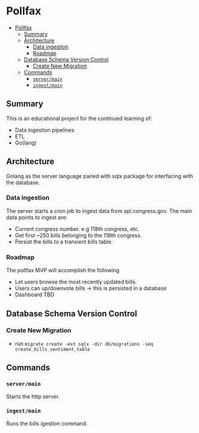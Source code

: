 # Pollfax

<!--toc:start-->
- [Pollfax](#pollfax)
  - [Summary](#summary)
  - [Architecture](#architecture)
    - [Data ingestion](#data-ingestion)
    - [Roadmap](#roadmap)
  - [Database Schema Version Control](#database-schema-version-control)
    - [Create New Migration](#create-new-migration)
  - [Commands](#commands)
    - [`server/main`](#servermain)
    - [`ingest/main`](#ingestmain)
<!--toc:end-->

## Summary

This is an educational project for the continued learning of:

- Data ingestion pipelines
- ETL
- Go(lang)

## Architecture

Golang as the server language paired with sqlx package for interfacing
with the database.

### Data ingestion

The server starts a cron job to ingest data from api.congress.gov. The main
data points to ingest are:

- Current congress number. e.g 118th congress, etc.
- Get first ~250 bills belonging to the 118th congress.
- Persist the bills to a transient bills table.

### Roadmap

The pollfax MVP will accomplish the following

- Let users browse the most recently updated bills.
- Users can up/downvote bills -> this is persisted in a database
- Dashboard TBD

## Database Schema Version Control

### Create New Migration

- run `migrate create -ext sqlx -dir db/migrations -seq create_bills_sentiment_table`

## Commands

### `server/main`

Starts the http server.

### `ingest/main`

Runs the bills igestion command.
